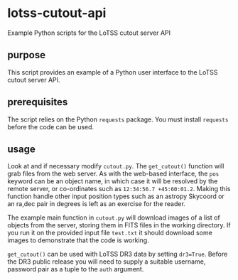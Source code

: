 # lotss-cutout-api
Example Python scripts for the LoTSS cutout server API

## purpose

This script provides an example of a Python user interface to the LoTSS cutout server API.

## prerequisites

The script relies on the Python `requests` package. You must install `requests` before the code can be used.

## usage

Look at and if necessary modify `cutout.py`. The `get_cutout()`
function will grab files from the web server. As with the web-based
interface, the `pos` keyword can be an object name, in which case it
will be resolved by the remote server, or co-ordinates such as
`12:34:56.7 +45:60:01.2`. Making this function handle other input
position types such as an astropy Skycoord or an ra,dec pair in
degrees is left as an exercise for the reader.

The example main
function in `cutout.py` will download images of a list of objects from
the server, storing them in FITS files in the working directory. If
you run it on the provided input file `test.txt` it should download
some images to demonstrate that the code is working.

`get_cutout()` can be used with LoTSS DR3 data by setting `dr3=True`.
Before the DR3 public release you will need to supply a suitable
username, password pair as a tuple to the `auth` argument.
